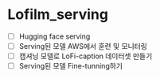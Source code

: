 # Lofilm_serving

- [ ] Hugging face serving
- [ ] Serving된 모델 AWS에서 훈련 및 모니터링
- [ ] 캡셔닝 모델로 LoFi-caption 데이터셋 만들기
- [ ] Serving된 모델 Fine-tunning하기
